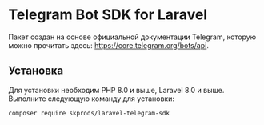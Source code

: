 # Telegram Bot SDK for Laravel

Пакет создан на основе официальной документации Telegram, которую можно прочитать 
здесь: https://core.telegram.org/bots/api.

## Установка

Для установки необходим PHP 8.0 и выше, Laravel 8.0 и выше. Выполните
следующую команду для установки:
```
composer require skprods/laravel-telegram-sdk
```